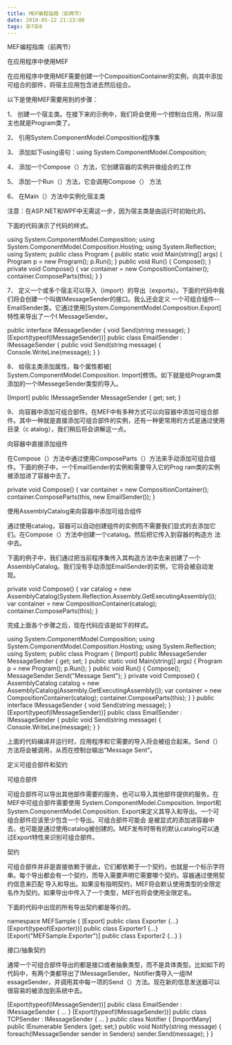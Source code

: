 ```yaml
---
title: MEF编程指南（前两节）
date: 2010-05-22 21:23:00
tags: 杂7杂8
---
```


MEF编程指南（前两节）

在应用程序中使用MEF

在应用程序中使用MEF需要创建一个CompositionContainer的实例，向其中添加可组合的部件，将宿主应用包含进去然后组合。

以下是使用MEF需要用到的步骤：

1、  创建一个宿主类。在接下来的示例中，我们将会使用一个控制台应用，所以宿主也就是Program类了。

2、  引用System.ComponentModel.Composition程序集

3、  添加如下using语句：using System.ComponentModel.Composition;

4、  添加一个Compose（）方法，它创建容器的实例并做组合的工作

5、  添加一个Run（）方法，它会调用Compose（）  方法

6、  在Main（）方法中实例化宿主类

注意：在ASP.NET和WPF中无需这一步，因为宿主类是由运行时初始化的。

下面的代码演示了代码的样式。

using System.ComponentModel.Composition; using
System.ComponentModel.Composition.Hosting; using System.Reflection; using
System; public class Program { public static void Main(string[] args) {
Program p = new Program(); p.Run(); } public void Run() { Compose(); } private
void Compose() { var container = new CompositionContainer();
container.ComposeParts(this); } }

7、  定义一个或多个宿主可以导入（import）的导出（exports）。下面的代码中我们将会创建一个叫做IMessageSender的接口。我么还会定义
一个可组合组件--EmailSender类，它通过使用[System.ComponentModel.Composition.Export]特性来导出了一个I
MessageSender。

public interface IMessageSender { void Send(string message); }
[Export(typeof(IMessageSender))] public class EmailSender : IMessageSender {
public void Send(string message) { Console.WriteLine(message); } }

8、  给宿主类添加属性，每个属性都被[  System.ComponentModel.Composition.
Import]修饰。如下就是给Program类添加的一个IMessegeSender类型的导入。

[Import] public IMessageSender MessageSender { get; set; }

9、  向容器中添加可组合部件。在MEF中有多种方式可以向容器中添加可组合部件。其中一种就是直接添加可组合部件的实例，还有一种更常用的方式是通过使用目录（c
atalog），我们稍后将会讲解这一点。

向容器中直接添加组件

在Compose（）方法中通过使用ComposeParts（）方法来手动添加可组合组件。下面的例子中，一个EmailSender的实例和需要导入它的Prog
ram类的实例被添加进了容器中去了。

private void Compose() { var container = new CompositionContainer();
container.ComposeParts(this, new EmailSender()); }

使用AssemblyCatalog来向容器中添加可组合组件

通过使用catalog，容器可以自动创建组件的实例而不需要我们显式的去添加它们。在Compose（）方法中创建一个catalog。然后把它传入到容器的构造方
法中去。

下面的例子中，我们通过把当前程序集传入其构造方法中去来创建了一个AssemblyCatalog。我们没有手动添加EmailSender的实例，它将会被自动发
现。

private void Compose() { var catalog = new
AssemblyCatalog(System.Reflection.Assembly.GetExecutingAssembly()); var
container = new CompositionContainer(catalog); container.ComposeParts(this); }

完成上面各个步骤之后，现在代码应该是如下的样式。

using System.ComponentModel.Composition; using
System.ComponentModel.Composition.Hosting; using System.Reflection; using
System; public class Program { [Import] public IMessageSender MessageSender {
get; set; } public static void Main(string[] args) { Program p = new
Program(); p.Run(); } public void Run() { Compose();
MessageSender.Send("Message Sent"); } private void Compose() { AssemblyCatalog
catalog = new AssemblyCatalog(Assembly.GetExecutingAssembly()); var container
= new CompositionContainer(catalog); container.ComposeParts(this); } } public
interface IMessageSender { void Send(string message); }
[Export(typeof(IMessageSender))] public class EmailSender : IMessageSender {
public void Send(string message) { Console.WriteLine(message); } }

上面的代码编译并运行时，应用程序和它需要的导入将会被组合起来。Send（）方法将会被调用，从而在控制台输出“Message Sent”。

定义可组合部件和契约

可组合部件

可组合部件可以导出其他部件需要的服务，也可以导入其他部件提供的服务。在MEF中可组合部件需要使用
System.ComponentModel.Composition.  Import和
System.ComponentModel.Composition.  Export来定义其导入和导出。一个可组合部件应该至少包含一个导出。可组合部件可能会
是被显式的添加进容器中去，也可能是通过使用catalog被创建的。MEF发布时带有的默认catalog可以通过Export特性来识别可组合部件。

契约

可组合部件并非是直接依赖于彼此，它们都依赖于一个契约，也就是一个标示字符串。每个导出都会有一个契约，而导入需要声明它需要哪个契约。容器通过使用契约信息来匹配
导入和导出。如果没有指明契约，MEF将会默认使用类型的全限定名作为契约。如果导出中传入了一个类型，MEF也将会使用全限定名。

下面的代码中出现的所有导出契约都是等价的。

namespace MEFSample { [Export] public class Exporter {...}
[Export(typeof(Exporter))] public class Exporter1 {...}
[Export("MEFSample.Exporter")] public class Exporter2 {...} }

接口/抽象契约

通常一个可组合部件导出的都是接口或者抽象类型，而不是具体类型。比如如下的代码中，有两个类都导出了IMessageSender。Notifier类导入一组IM
essageSender，并调用其中每一项的Send（）方法。现在新的信息发送器可以很容易的被添加到系统中去。

[Export(typeof(IMessageSender))] public class EmailSender : IMessageSender {
... } [Export(typeof(IMessageSender))] public class TCPSender : IMessageSender
{ ... } public class Notifier { [ImportMany] public
IEnumerable<IMessageSender> Senders {get; set;} public void Notify(string
message) { foreach(IMessageSender sender in Senders) sender.Send(message); } }
